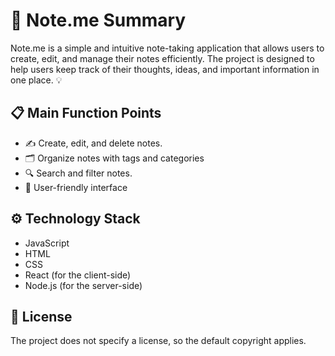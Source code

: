 # 📝 Note.me Summary

Note.me is a simple and intuitive note-taking application that allows users to create, edit, and manage their notes efficiently. The project is designed to help users keep track of their thoughts, ideas, and important information in one place. 💡

## 📋 Main Function Points
- ✍️ Create, edit, and delete notes.
- 🗂️ Organize notes with tags and categories
- 🔍 Search and filter notes.
- 🌟 User-friendly interface

## ⚙️ Technology Stack
- JavaScript
- HTML
- CSS
- React (for the client-side)
- Node.js (for the server-side)

## 📄 License
The project does not specify a license, so the default copyright applies.
